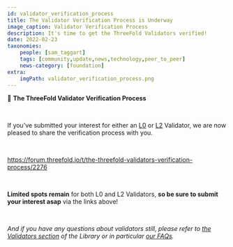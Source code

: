 ```yaml
---
id: validator_verification_process
title: The Validator Verification Process is Underway
image_caption: Validator Verification Process
description: It's time to get the ThreeFold Validators verified!
date: 2022-02-23
taxonomies:
    people: [sam_taggart]
    tags: [community,update,news,technology,peer_to_peer]
    news-category: [foundation]
extra:
    imgPath: validator_verification_process.png
---
```


🚨 **The ThreeFold Validator Verification Process**

<br/>

If you’ve submitted your interest for either an [L0](https://forum.threefold.io/c/dao/validators-signup-l0/84) or [L2](https://forum.threefold.io/c/dao/validators-signup-l2/83) Validator, we are now pleased to share the verification process with you.

<br/>

https://forum.threefold.io/t/the-threefold-validators-verification-process/2276

<br/>

**Limited spots remain** for both L0 and L2 Validators, **so be sure to submit your interest asap** via the links above!

<br/>

*And if you have any questions about validators still, please refer to [the Validators section](https://library.threefold.me/info/threefold#/decentralization/validators/threefold__validators) of the Library or in particular [our FAQs](https://library.threefold.me/info/threefold#/decentralization/validators/threefold__validators_faq).*